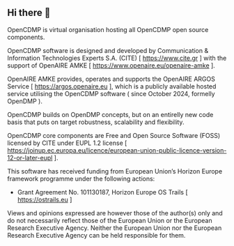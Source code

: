 ## Hi there 👋

<!--

**Here are some ideas to get you started:**

🙋‍♀️ A short introduction - what is your organization all about?
🌈 Contribution guidelines - how can the community get involved?
👩‍💻 Useful resources - where can the community find your docs? Is there anything else the community should know?
🍿 Fun facts - what does your team eat for breakfast?
🧙 Remember, you can do mighty things with the power of [Markdown](https://docs.github.com/github/writing-on-github/getting-started-with-writing-and-formatting-on-github/basic-writing-and-formatting-syntax)
-->
OpenCDMP is virtual organisation hosting all OpenCDMP open source components.

OpenCDMP software is designed and developed by Communication & Information Technologies Experts S.A. (CITE) [ https://www.cite.gr ] with the support of OpenAIRE AMKE [ https://www.openaire.eu/openaire-amke ]. 

OpenAIRE AMKE provides, operates and supports the OpenAIRE ARGOS Service [ https://argos.openaire.eu ], which is a publicly available hosted service utilising the OpenCDMP software ( since October 2024, formelly OpenDMP ).

OpenCDMP builds on OpenDMP concepts, but on an entirelly new code basis that puts on target robustness, scalability and flexibility.

OpenCDMP core components are Free and Open Source Software (FOSS) licensed by CITE under EUPL 1.2 license [ https://joinup.ec.europa.eu/licence/european-union-public-licence-version-12-or-later-eupl ].

This software has received funding from  European Union’s Horizon Europe framework programme under the following actions:

* Grant Agreement No. 101130187, Horizon Europe OS Trails [ https://ostrails.eu ]

Views and opinions expressed are however those of the author(s) only and do not necessarily reflect those of the European Union or the European Research Executive Agency. Neither the European Union nor the European Research Executive Agency can be held responsible for them.
